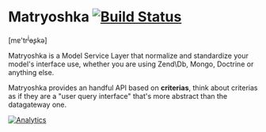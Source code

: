 # Matryoshka [![Build Status](https://travis-ci.org/ripaclub/matryoshka.svg)](https://travis-ci.org/ripaclub/matryoshka)

[m&#592;'tr<sup>j</sup>&#629;&#642;k&#601;]

Matryoshka is a Model Service Layer that normalize and standardize your model's interface use,
whether you are using Zend\Db, Mongo, Doctrine or anything else.

Matryoshka provides an handful API based on **criterias**, think about criterias as if they are a "user query interface" that's more abstract than the datagateway one.


[![Analytics](https://ga-beacon.appspot.com/UA-49655829-1/ripaclub/matryoshka)](https://github.com/igrigorik/ga-beacon)

